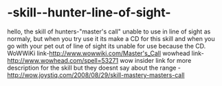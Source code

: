 -skill--hunter-line-of-sight-
=============================

hello, the skill of hunters-"master's call" unable to use in line of sight as normaly,
but when you try use it its make a CD for this skill and when you go with your pet out of line of sight its unable for use because the CD.
WoWWiKi link-http://www.wowwiki.com/Master's_Call 
wowhead link-http://www.wowhead.com/spell=53271 
wow insider link for more description for the skill but they doesnt say about the range -http://wow.joystiq.com/2008/08/29/skill-mastery-masters-call
